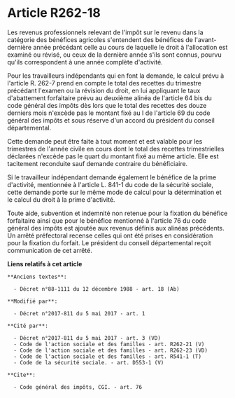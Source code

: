 # Article R262-18

Les revenus professionnels relevant de l'impôt sur le revenu dans la catégorie des bénéfices agricoles s'entendent des
bénéfices de l'avant-dernière année précédant celle au cours de laquelle le droit à l'allocation est examiné ou révisé, ou
ceux de la dernière année s'ils sont connus, pourvu qu'ils correspondent à une année complète d'activité.

Pour les travailleurs indépendants qui en font la demande, le calcul prévu à l'article R. 262-7 prend en compte le total des
recettes du trimestre précédant l'examen ou la révision du droit, en lui appliquant le taux d'abattement forfaitaire prévu au
deuxième alinéa de l'article 64 bis du code général des impôts dès lors que le total des recettes des douze derniers mois
n'excède pas le montant fixé au I de l'article 69 du code général des impôts et sous réserve d'un accord du président du
conseil départemental.

Cette demande peut être faite à tout moment et est valable pour les trimestres de l'année civile en cours dont le total des
recettes trimestrielles déclarées n'excède pas le quart du montant fixé au même article. Elle est tacitement reconduite sauf
demande contraire du bénéficiaire.

Si le travailleur indépendant demande également le bénéfice de la prime d'activité, mentionnée à l'article L. 841-1 du code
de la sécurité sociale, cette demande porte sur le même mode de calcul pour la détermination et le calcul du droit à la prime
d'activité.

Toute aide, subvention et indemnité non retenue pour la fixation du bénéfice forfaitaire ainsi que pour le bénéfice mentionné
à l'article 76 du code général des impôts est ajoutée aux revenus définis aux alinéas précédents. Un arrêté préfectoral
recense celles qui ont été prises en considération pour la fixation du forfait. Le président du conseil départemental reçoit
communication de cet arrêté.

**Liens relatifs à cet article**

	**Anciens textes**:

	  - Décret n°88-1111 du 12 décembre 1988 - art. 18 (Ab)

	**Modifié par**:

	  - Décret n°2017-811 du 5 mai 2017 - art. 1

	**Cité par**:

	  - Décret n°2017-811 du 5 mai 2017 - art. 3 (VD)
	  - Code de l'action sociale et des familles - art. R262-21 (V)
	  - Code de l'action sociale et des familles - art. R262-23 (VD)
	  - Code de l'action sociale et des familles - art. R541-1 (T)
	  - Code de la sécurité sociale. - art. D553-1 (V)

	**Cite**:

	  - Code général des impôts, CGI. - art. 76
